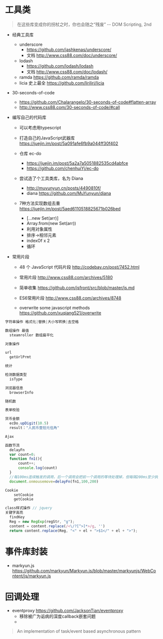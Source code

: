# 工具类

> 在这些库变成你的拐杖之时，你也会随之“残废” -- DOM Scripting, 2nd

- 经典工具库

  - underscore
    - https://github.com/jashkenas/underscore/
    - 文档 http://www.css88.com/doc/underscore/
  - lodash 
    - <https://github.com/lodash/lodash>
    - 文档 http://www.css88.com/doc/lodash/
  - ramda <https://github.com/ramda/ramda>
  - licia 史上最全 <https://github.com/liriliri/licia>

- 30-seconds-of-code

  - <https://github.com/Chalarangelo/30-seconds-of-code#flatten-array>
  - <http://www.css88.com/30-seconds-of-code/#call>

- 编写自己的代码库

  - 可以考虑用typescript
  - 打造自己的JavaScript武器库 <https://juejin.im/post/5a091afe6fb9a044ff30f402>
  - 仓库 ec-do

    - <https://juejin.im/post/5a2a7a5051882535cd4abfce>
    - <https://github.com/chenhuiYj/ec-do>

  - 尝试造了个工具类库，名为 Diana

    - <http://muyunyun.cn/posts/4490810f/>
    - diana <https://github.com/MuYunyun/diana>
  - 7种方法实现数组去重 https://juejin.im/post/5aed6110518825671b026bed
    - [...new Set(arr)]
    - Array.from(new Set(arr))
    - 利用对象属性
    - 排序->相邻元素
    - indexOf x 2
    - 循环

- 常用片段

  - 48 个 JavaScript 代码片段 <http://codebay.cn/post/7452.html>
  - 常用片段 <http://www.css88.com/archives/5180>

  - 简单收集 <https://github.com/jsfront/src/blob/master/js.md>

  - ES6常用片段 <http://www.css88.com/archives/8748>
  - overwrite some javascript methods <https://github.com/xuqiang521/overwrite>

```javascript
字符串操作 格式化|替换|大小写转换|去空格

数组操作 最值
  steamroller 数组扁平化

对象操作

url
  getUrlPrmt

统计

检测数据类型
  isType

浏览器信息
  browserInfo

随机数

表单校验

货币金额
  ecDo.upDigit(10.5)
  result："人民币壹拾元伍角"

Ajax

函数节流
  delayFn
  var count=0;
  function fn1(){
      count++;
      console.log(count)
  }
  //每100ms连续触发的调用，后一个调用会把前一个调用的等待处理掉，但每隔200ms至少执行一次
  document.onmousemove=delayFn(fn1,100,200)

Cookie
    setCookie
    getCookie

class样式操作 // jquery
关键字高亮
  findKey
  Reg = new RegExp(regStr, "g");
  content = content.replace(/<\/?[^>]*>/g, '')
  return content.replace(Reg, "<" + el + ">$1</" + el + ">");
```

# 事件库封装

- markyun.js https://github.com/markyun/Markyun.js/blob/master/markyunjs/WebContent/js/markyun.js

# 回调处理

- eventproxy https://github.com/JacksonTian/eventproxy 
  - 移除被广为诟病的深度callback嵌套问题
  - 

> An implementation of task/event based asynchronous pattern

```js

```